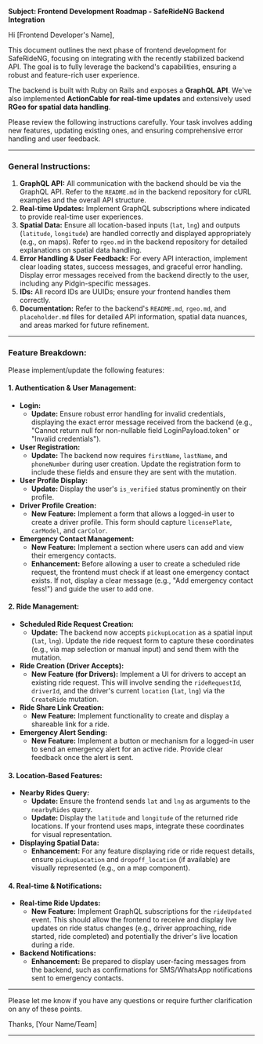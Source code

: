 **Subject: Frontend Development Roadmap - SafeRideNG Backend Integration**

Hi [Frontend Developer's Name],

This document outlines the next phase of frontend development for SafeRideNG, focusing on integrating with the recently stabilized backend API. The goal is to fully leverage the backend's capabilities, ensuring a robust and feature-rich user experience.

The backend is built with Ruby on Rails and exposes a **GraphQL API**. We've also implemented **ActionCable for real-time updates** and extensively used **RGeo for spatial data handling**.

Please review the following instructions carefully. Your task involves adding new features, updating existing ones, and ensuring comprehensive error handling and user feedback.

---

### **General Instructions:**

1.  **GraphQL API:** All communication with the backend should be via the GraphQL API. Refer to the `README.md` in the backend repository for cURL examples and the overall API structure.
2.  **Real-time Updates:** Implement GraphQL subscriptions where indicated to provide real-time user experiences.
3.  **Spatial Data:** Ensure all location-based inputs (`lat`, `lng`) and outputs (`latitude`, `longitude`) are handled correctly and displayed appropriately (e.g., on maps). Refer to `rgeo.md` in the backend repository for detailed explanations on spatial data handling.
4.  **Error Handling & User Feedback:** For every API interaction, implement clear loading states, success messages, and graceful error handling. Display error messages received from the backend directly to the user, including any Pidgin-specific messages.
5.  **IDs:** All record IDs are UUIDs; ensure your frontend handles them correctly.
6.  **Documentation:** Refer to the backend's `README.md`, `rgeo.md`, and `placeholder.md` files for detailed API information, spatial data nuances, and areas marked for future refinement.

---

### **Feature Breakdown:**

Please implement/update the following features:

#### **1. Authentication & User Management:**

*   **Login:**
    *   **Update:** Ensure robust error handling for invalid credentials, displaying the exact error message received from the backend (e.g., "Cannot return null for non-nullable field LoginPayload.token" or "Invalid credentials").
*   **User Registration:**
    *   **Update:** The backend now requires `firstName`, `lastName`, and `phoneNumber` during user creation. Update the registration form to include these fields and ensure they are sent with the mutation.
*   **User Profile Display:**
    *   **Update:** Display the user's `is_verified` status prominently on their profile.
*   **Driver Profile Creation:**
    *   **New Feature:** Implement a form that allows a logged-in user to create a driver profile. This form should capture `licensePlate`, `carModel`, and `carColor`.
*   **Emergency Contact Management:**
    *   **New Feature:** Implement a section where users can add and view their emergency contacts.
    *   **Enhancement:** Before allowing a user to create a scheduled ride request, the frontend must check if at least one emergency contact exists. If not, display a clear message (e.g., "Add emergency contact fess!") and guide the user to add one.

#### **2. Ride Management:**

*   **Scheduled Ride Request Creation:**
    *   **Update:** The backend now accepts `pickupLocation` as a spatial input (`lat`, `lng`). Update the ride request form to capture these coordinates (e.g., via map selection or manual input) and send them with the mutation.
*   **Ride Creation (Driver Accepts):**
    *   **New Feature (for Drivers):** Implement a UI for drivers to accept an existing ride request. This will involve sending the `rideRequestId`, `driverId`, and the driver's current `location` (`lat`, `lng`) via the `CreateRide` mutation.
*   **Ride Share Link Creation:**
    *   **New Feature:** Implement functionality to create and display a shareable link for a ride.
*   **Emergency Alert Sending:**
    *   **New Feature:** Implement a button or mechanism for a logged-in user to send an emergency alert for an active ride. Provide clear feedback once the alert is sent.

#### **3. Location-Based Features:**

*   **Nearby Rides Query:**
    *   **Update:** Ensure the frontend sends `lat` and `lng` as arguments to the `nearbyRides` query.
    *   **Update:** Display the `latitude` and `longitude` of the returned ride locations. If your frontend uses maps, integrate these coordinates for visual representation.
*   **Displaying Spatial Data:**
    *   **Enhancement:** For any feature displaying ride or ride request details, ensure `pickupLocation` and `dropoff_location` (if available) are visually represented (e.g., on a map component).

#### **4. Real-time & Notifications:**

*   **Real-time Ride Updates:**
    *   **New Feature:** Implement GraphQL subscriptions for the `rideUpdated` event. This should allow the frontend to receive and display live updates on ride status changes (e.g., driver approaching, ride started, ride completed) and potentially the driver's live location during a ride.
*   **Backend Notifications:**
    *   **Enhancement:** Be prepared to display user-facing messages from the backend, such as confirmations for SMS/WhatsApp notifications sent to emergency contacts.

---

Please let me know if you have any questions or require further clarification on any of these points.

Thanks,
[Your Name/Team]

---